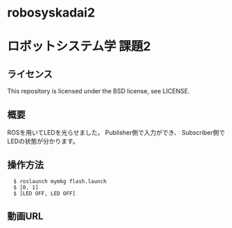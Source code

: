 # robosyskadai2
# ロボットシステム学 課題2
## ライセンス
This repository is licensed under the BSD license, see LICENSE.
## 概要
ROSを用いてLEDを光らせました。
Publisher側で入力ができ、 Subscriber側でLEDの状態が分かります。

## 操作方法
  ```
    $ roslaunch mymkg flash.launch
    $ [0, 1]
    $ [LED OFF, LED OFF]
  ```
## 動画URL
